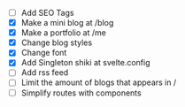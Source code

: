 - [ ] Add SEO Tags
- [x] Make a mini blog at /blog
- [x] Make a portfolio at /me
- [x] Change blog styles
- [x] Change font
- [x] Add Singleton shiki at svelte.config
- [ ] Add rss feed
- [ ] Limit the amount of blogs that appears in /
- [ ] Simplify routes with components
